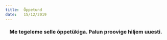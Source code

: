 ```yaml
---
title:  Õppetund
date:   15/12/2019
---
```


### <center>Me tegeleme selle õppetükiga. Palun proovige hiljem uuesti.</center>